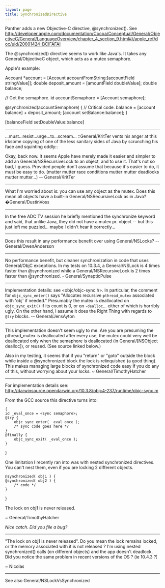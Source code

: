 ```yaml
---
layout: page
title: SynchronizedDirective
---
```




Panther adds a new Objective-C directive,     @synchronized(). See http://developer.apple.com/documentation/Cocoa/Conceptual/General/ObjectiveC/General/LanguageOverview/chapter_4_section_9.html#//apple_ref/doc/uid/20001424-BCIFAFAI

The     @synchronized() directive seems to work like Java's. It takes any General/ObjectiveC object, which acts as a mutex semaphore.

Apple's example:
    
Account *account = [Account accountFromString:[accountField stringValue]];
double deposit_amount = [amountField doubleValue];
double balance;

// Get the semaphore.
id accountSemaphore = [Account semaphore];

@synchronized(accountSemaphore) {
    // Critical code.
    balance = [account balance] + deposit_amount;
    [account setBalance:balance];
}

[balanceField setDoubleValue:balance]


----

...must...resist...urge...to...scream... ::General/KritTer vents his anger at this irksome copying of one of the less sanitary sides of Java by scrunching his face and squinting oddly::

Okay, back now. It seems Apple have merely made it easier and simpler to add an General/NSRecursiveLock to an object, and to use it. That's not so bad, I guess. Provided people don't assume that because it's easier to do, it must be easy to do. (mutter mutter race conditions mutter mutter deadlocks mutter mutter...) -- General/KritTer

----

What I'm worried about is: you can use any object as the mutex. Does this mean all objects have a built-in General/NSRecursiveLock as in Java? �General/DustinVoss

----

In the free ADC TV session he briefly mentioned the synchronize keyword and said, that unlike Java, they did not have a mutex pr. object -- but this just left me puzzled... maybe I didn't hear it correctly...

----

Does this result in any performance benefit over using General/NSLocks?  --General/OwenAnderson

----

No performance benefit, but cleaner synchronization in code that uses General/ObjC exceptions. In my tests on 10.3.4, a General/NSLock is 4 times faster than @synchronized while a General/NSRecursiveLock is 2 times faster than @synchronized. - General/SynapticPulse

----

Implementation details: see <objc/objc-sync.h>. In particular, the comment for <code>objc_sync_enter()</code> says "Allocates recursive <code>pthread_mutex</code> associated with 'obj' if needed." Presumably the mutex is deallocated on <code>objc_sync_exit()</code> if its count is 0, or on <code>-dealloc</code>... either of which is horribly ugly. On the other hand, I assume it does the Right Thing with regards to <code>@try</code> blocks. -- General/JensAyton

----

This implementation doesn't seem ugly to me. Are you are presuming the pthread_mutex is deallocated after every use, the mutex could very well be deallocated only when the semaphore is deallocated (in General/[NSObject dealloc]), or reused. (See source linked below.)

Also in my testing, it seems that if you "return" or "goto" outside the block while inside a @synchronized block the lock is relinquished (a good thing). This makes managing large blocks of synchronized code easy if you do any of this, without worrying about your locks. ~ General/TimothyHatcher

----

For implementation details see: http://darwinsource.opendarwin.org/10.3.8/objc4-237/runtime/objc-sync.m

From the GCC source this directive turns into:

    {
	id _eval_once = <sync semaphore>;
	@try {
		objc_sync_enter( _eval_once );
		/* sync code goes here */ 
	}
	@finally {
		objc_sync_exit( _eval_once );
	}
}

One limitation I recently ran into was with nested synchronized directives. You can't nest them, even if you are locking 2 different objects.

    @synchronized( obj1 ) {
	@synchronized( obj2 ) {
		/* code */
	}
}

The lock on obj1 is never released.

~ General/TimothyHatcher

*Nice catch. Did you file a bug?*

----
"The lock on obj1 is never released". Do you mean the lock remains locked, or the memory associated with it is not released ?
I'm using nested synchronized() calls (on different objects) and the app doesn't deadlock.
Did you notice the same problem in recent versions of the OS ? (ie 10.4.3 ?)

~ Nicolas

----

See also General/NSLockVsSynchronized
